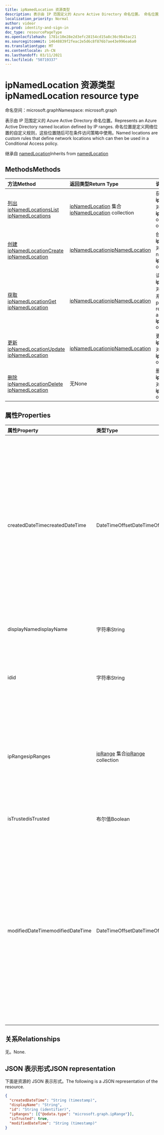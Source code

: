 ```yaml
---
title: ipNamedLocation 资源类型
description: 表示由 IP 范围定义的 Azure Active Directory 命名位置。 命名位置是定义网络位置的自定义规则，这些位置随后可在条件访问策略中使用。
localization_priority: Normal
author: videor
ms.prod: identity-and-sign-in
doc_type: resourcePageType
ms.openlocfilehash: 1781c10e28e2d3efc28154cd15a8c36c9b43ac21
ms.sourcegitcommit: 14648839f2feac2e5d6c8f876b7ae43e996ea6a0
ms.translationtype: MT
ms.contentlocale: zh-CN
ms.lasthandoff: 03/11/2021
ms.locfileid: "50719337"
---
```

# <a name="ipnamedlocation-resource-type"></a><span data-ttu-id="520e3-104">ipNamedLocation 资源类型</span><span class="sxs-lookup"><span data-stu-id="520e3-104">ipNamedLocation resource type</span></span>

<span data-ttu-id="520e3-105">命名空间：microsoft.graph</span><span class="sxs-lookup"><span data-stu-id="520e3-105">Namespace: microsoft.graph</span></span>

<span data-ttu-id="520e3-106">表示由 IP 范围定义的 Azure Active Directory 命名位置。</span><span class="sxs-lookup"><span data-stu-id="520e3-106">Represents an Azure Active Directory named location defined by IP ranges.</span></span> <span data-ttu-id="520e3-107">命名位置是定义网络位置的自定义规则，这些位置随后可在条件访问策略中使用。</span><span class="sxs-lookup"><span data-stu-id="520e3-107">Named locations are custom rules that define network locations which can then be used in a Conditional Access policy.</span></span>

<span data-ttu-id="520e3-108">继承自 [namedLocation](../resources/namedLocation.md)</span><span class="sxs-lookup"><span data-stu-id="520e3-108">Inherits from [namedLocation](../resources/namedLocation.md)</span></span>

## <a name="methods"></a><span data-ttu-id="520e3-109">Methods</span><span class="sxs-lookup"><span data-stu-id="520e3-109">Methods</span></span>

| <span data-ttu-id="520e3-110">方法</span><span class="sxs-lookup"><span data-stu-id="520e3-110">Method</span></span>       | <span data-ttu-id="520e3-111">返回类型</span><span class="sxs-lookup"><span data-stu-id="520e3-111">Return Type</span></span> | <span data-ttu-id="520e3-112">说明</span><span class="sxs-lookup"><span data-stu-id="520e3-112">Description</span></span> |
|:-------------|:------------|:------------|
| [<span data-ttu-id="520e3-113">列出 ipNamedLocations</span><span class="sxs-lookup"><span data-stu-id="520e3-113">List ipNamedLocations</span></span>](../api/conditionalaccessroot-list-namedlocations.md) | <span data-ttu-id="520e3-114">[ipNamedLocation](ipNamedLocation.md) 集合</span><span class="sxs-lookup"><span data-stu-id="520e3-114">[ipNamedLocation](ipNamedLocation.md) collection</span></span> | <span data-ttu-id="520e3-115">获取组织 **的所有 ipNamedLocation** 对象。</span><span class="sxs-lookup"><span data-stu-id="520e3-115">Get all the **ipNamedLocation** objects in the organization.</span></span> |
| [<span data-ttu-id="520e3-116">创建 ipNamedLocation</span><span class="sxs-lookup"><span data-stu-id="520e3-116">Create ipNamedLocation</span></span>](../api/conditionalaccessroot-post-namedlocations.md) | [<span data-ttu-id="520e3-117">ipNamedLocation</span><span class="sxs-lookup"><span data-stu-id="520e3-117">ipNamedLocation</span></span>](ipNamedLocation.md) | <span data-ttu-id="520e3-118">创建新的 **ipNamedLocation** 对象。</span><span class="sxs-lookup"><span data-stu-id="520e3-118">Create a new **ipNamedLocation** object.</span></span> |
| [<span data-ttu-id="520e3-119">获取 ipNamedLocation</span><span class="sxs-lookup"><span data-stu-id="520e3-119">Get ipNamedLocation</span></span>](../api/ipnamedlocation-get.md) | [<span data-ttu-id="520e3-120">ipNamedLocation</span><span class="sxs-lookup"><span data-stu-id="520e3-120">ipNamedLocation</span></span>](ipnamedlocation.md) | <span data-ttu-id="520e3-121">读取 **ipNamedLocation** 对象的属性和关系。</span><span class="sxs-lookup"><span data-stu-id="520e3-121">Read the properties and relationships of an **ipNamedLocation** object.</span></span> |
| [<span data-ttu-id="520e3-122">更新 ipNamedLocation</span><span class="sxs-lookup"><span data-stu-id="520e3-122">Update ipNamedLocation</span></span>](../api/ipnamedlocation-update.md) | [<span data-ttu-id="520e3-123">ipNamedLocation</span><span class="sxs-lookup"><span data-stu-id="520e3-123">ipNamedLocation</span></span>](ipnamedlocation.md) | <span data-ttu-id="520e3-124">更新 **ipNamedLocation** 对象。</span><span class="sxs-lookup"><span data-stu-id="520e3-124">Update an **ipNamedLocation** object.</span></span> |
| [<span data-ttu-id="520e3-125">删除 ipNamedLocation</span><span class="sxs-lookup"><span data-stu-id="520e3-125">Delete ipNamedLocation</span></span>](../api/ipnamedlocation-delete.md) | <span data-ttu-id="520e3-126">无</span><span class="sxs-lookup"><span data-stu-id="520e3-126">None</span></span> | <span data-ttu-id="520e3-127">删除 **ipNamedLocation** 对象。</span><span class="sxs-lookup"><span data-stu-id="520e3-127">Delete an **ipNamedLocation** object.</span></span> |

## <a name="properties"></a><span data-ttu-id="520e3-128">属性</span><span class="sxs-lookup"><span data-stu-id="520e3-128">Properties</span></span>

| <span data-ttu-id="520e3-129">属性</span><span class="sxs-lookup"><span data-stu-id="520e3-129">Property</span></span>     | <span data-ttu-id="520e3-130">类型</span><span class="sxs-lookup"><span data-stu-id="520e3-130">Type</span></span>        | <span data-ttu-id="520e3-131">说明</span><span class="sxs-lookup"><span data-stu-id="520e3-131">Description</span></span> |
|:-------------|:------------|:------------|
|<span data-ttu-id="520e3-132">createdDateTime</span><span class="sxs-lookup"><span data-stu-id="520e3-132">createdDateTime</span></span>|<span data-ttu-id="520e3-133">DateTimeOffset</span><span class="sxs-lookup"><span data-stu-id="520e3-133">DateTimeOffset</span></span>|<span data-ttu-id="520e3-134">时间戳类型表示使用 ISO 8601 格式的位置的创建日期和时间，并且始终采用 UTC 时间。</span><span class="sxs-lookup"><span data-stu-id="520e3-134">The Timestamp type represents creation date and time of the location using ISO 8601 format and is always in UTC time.</span></span> <span data-ttu-id="520e3-135">例如，2014 年 1 月 1 日午夜 UTC 为 `2014-01-01T00:00:00Z`。</span><span class="sxs-lookup"><span data-stu-id="520e3-135">For example, midnight UTC on Jan 1, 2014 is `2014-01-01T00:00:00Z`.</span></span> <span data-ttu-id="520e3-136">只读。</span><span class="sxs-lookup"><span data-stu-id="520e3-136">Read-only.</span></span> <span data-ttu-id="520e3-137">继承自 [namedLocation](../resources/namedLocation.md)。</span><span class="sxs-lookup"><span data-stu-id="520e3-137">Inherited from [namedLocation](../resources/namedLocation.md).</span></span>|
|<span data-ttu-id="520e3-138">displayName</span><span class="sxs-lookup"><span data-stu-id="520e3-138">displayName</span></span>|<span data-ttu-id="520e3-139">字符串</span><span class="sxs-lookup"><span data-stu-id="520e3-139">String</span></span>|<span data-ttu-id="520e3-140">位置的可读名称。</span><span class="sxs-lookup"><span data-stu-id="520e3-140">Human-readable name of the location.</span></span>|
|<span data-ttu-id="520e3-141">id</span><span class="sxs-lookup"><span data-stu-id="520e3-141">id</span></span>|<span data-ttu-id="520e3-142">字符串</span><span class="sxs-lookup"><span data-stu-id="520e3-142">String</span></span>|<span data-ttu-id="520e3-143">namedLocation 对象的标识符。</span><span class="sxs-lookup"><span data-stu-id="520e3-143">Identifier of a namedLocation object.</span></span> <span data-ttu-id="520e3-144">只读。</span><span class="sxs-lookup"><span data-stu-id="520e3-144">Read-only.</span></span> <span data-ttu-id="520e3-145">继承自 [namedLocation](../resources/namedLocation.md)。</span><span class="sxs-lookup"><span data-stu-id="520e3-145">Inherited from [namedLocation](../resources/namedLocation.md).</span></span>|
|<span data-ttu-id="520e3-146">ipRanges</span><span class="sxs-lookup"><span data-stu-id="520e3-146">ipRanges</span></span>|<span data-ttu-id="520e3-147">[ipRange](iprange.md) 集合</span><span class="sxs-lookup"><span data-stu-id="520e3-147">[ipRange](iprange.md) collection</span></span>|<span data-ttu-id="520e3-148">IPv4 CIDR 格式的 IP 地址范围列表 (例如 1.2.3.4/32) IETF RFC596 中任何允许的 IPv6 格式。</span><span class="sxs-lookup"><span data-stu-id="520e3-148">List of IP address ranges in IPv4 CIDR format (e.g. 1.2.3.4/32) or any allowable IPv6 format from IETF RFC596.</span></span>|
|<span data-ttu-id="520e3-149">isTrusted</span><span class="sxs-lookup"><span data-stu-id="520e3-149">isTrusted</span></span>|<span data-ttu-id="520e3-150">布尔值</span><span class="sxs-lookup"><span data-stu-id="520e3-150">Boolean</span></span>|<span data-ttu-id="520e3-151">如果显式信任此位置，则其为 True。</span><span class="sxs-lookup"><span data-stu-id="520e3-151">True if this location is explicitly trusted.</span></span>|
|<span data-ttu-id="520e3-152">modifiedDateTime</span><span class="sxs-lookup"><span data-stu-id="520e3-152">modifiedDateTime</span></span>|<span data-ttu-id="520e3-153">DateTimeOffset</span><span class="sxs-lookup"><span data-stu-id="520e3-153">DateTimeOffset</span></span>|<span data-ttu-id="520e3-154">时间戳类型表示使用 ISO 8601 格式的位置的上次修改日期和时间，并且始终采用 UTC 时间。</span><span class="sxs-lookup"><span data-stu-id="520e3-154">The Timestamp type represents last modified date and time of the location using ISO 8601 format and is always in UTC time.</span></span> <span data-ttu-id="520e3-155">例如，2014 年 1 月 1 日午夜 UTC 为 `2014-01-01T00:00:00Z`。</span><span class="sxs-lookup"><span data-stu-id="520e3-155">For example, midnight UTC on Jan 1, 2014 is `2014-01-01T00:00:00Z`.</span></span> <span data-ttu-id="520e3-156">只读。</span><span class="sxs-lookup"><span data-stu-id="520e3-156">Read-only.</span></span> <span data-ttu-id="520e3-157">继承自 [namedLocation](../resources/namedLocation.md)。</span><span class="sxs-lookup"><span data-stu-id="520e3-157">Inherited from [namedLocation](../resources/namedLocation.md).</span></span>|

## <a name="relationships"></a><span data-ttu-id="520e3-158">关系</span><span class="sxs-lookup"><span data-stu-id="520e3-158">Relationships</span></span>

<span data-ttu-id="520e3-159">无。</span><span class="sxs-lookup"><span data-stu-id="520e3-159">None.</span></span>

## <a name="json-representation"></a><span data-ttu-id="520e3-160">JSON 表示形式</span><span class="sxs-lookup"><span data-stu-id="520e3-160">JSON representation</span></span>

<span data-ttu-id="520e3-161">下面是资源的 JSON 表示形式。</span><span class="sxs-lookup"><span data-stu-id="520e3-161">The following is a JSON representation of the resource.</span></span>

<!-- {
  "blockType": "resource",
  "optionalProperties": [

  ],
  "@odata.type": "microsoft.graph.ipNamedLocation"
}-->

```json
{
  "createdDateTime": "String (timestamp)",
  "displayName": "String",
  "id": "String (identifier)",
  "ipRanges": [{"@odata.type": "microsoft.graph.ipRange"}],
  "isTrusted": true,
  "modifiedDateTime": "String (timestamp)"
}
```

<!-- uuid: 16cd6b66-4b1a-43a1-adaf-3a886856ed98
2019-02-04 14:57:30 UTC -->
<!-- {
  "type": "#page.annotation",
  "description": "ipNamedLocation resource",
  "keywords": "",
  "section": "documentation",
  "tocPath": ""
}-->

